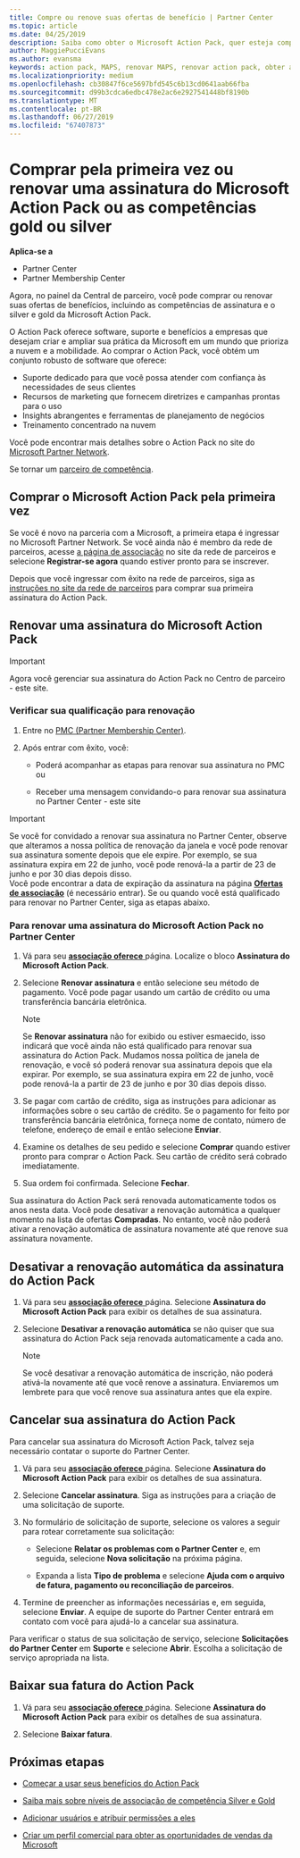 ```yaml
---
title: Compre ou renove suas ofertas de benefício | Partner Center
ms.topic: article
ms.date: 04/25/2019
description: Saiba como obter o Microsoft Action Pack, quer esteja comprando pela primeira vez ou renovando.
author: MaggiePucciEvans
ms.author: evansma
keywords: action pack, MAPS, renovar MAPS, renovar action pack, obter action pack
ms.localizationpriority: medium
ms.openlocfilehash: cb30847f6ce5697bfd545c6b13cd0641aab66fba
ms.sourcegitcommit: d99b3cdca6edbc478e2ac6e2927541448bf8190b
ms.translationtype: MT
ms.contentlocale: pt-BR
ms.lasthandoff: 06/27/2019
ms.locfileid: "67407873"
---
```

# <a name="buy-for-the-first-time-or-renew-a-microsoft-action-pack-subscription-or-the-silver-or-gold-competencies"></a>Comprar pela primeira vez ou renovar uma assinatura do Microsoft Action Pack ou as competências gold ou silver

**Aplica-se a**

-  Partner Center
-  Partner Membership Center

Agora, no painel da Central de parceiro, você pode comprar ou renovar suas ofertas de benefícios, incluindo as competências de assinatura e o silver e gold da Microsoft Action Pack. 

O Action Pack oferece software, suporte e benefícios a empresas que desejam criar e ampliar sua prática da Microsoft em um mundo que prioriza a nuvem e a mobilidade. Ao comprar o Action Pack, você obtém um conjunto robusto de software que oferece: 

- Suporte dedicado para que você possa atender com confiança às necessidades de seus clientes 
- Recursos de marketing que fornecem diretrizes e campanhas prontas para o uso 
- Insights abrangentes e ferramentas de planejamento de negócios 
- Treinamento concentrado na nuvem 

Você pode encontrar mais detalhes sobre o Action Pack no site do [Microsoft Partner Network](https://partner.microsoft.com/membership/internal-use-software#simple-tab-content-3).

Se tornar um [parceiro de competência](https://partner.microsoft.com/membership/competencies). 

## <a name="buy-microsoft-action-pack-for-the-first-time"></a>Comprar o Microsoft Action Pack pela primeira vez

Se você é novo na parceria com a Microsoft, a primeira etapa é ingressar no Microsoft Partner Network. Se você ainda não é membro da rede de parceiros, acesse [a página de associação](https://partner.microsoft.com/membership) no site da rede de parceiros e selecione **Registrar-se agora** quando estiver pronto para se inscrever. 

Depois que você ingressar com êxito na rede de parceiros, siga as [instruções no site da rede de parceiros](https://partner.microsoft.com/membership/action-pack) para comprar sua primeira assinatura do Action Pack. 

## <a name="renew-a-microsoft-action-pack-subscription"></a>Renovar uma assinatura do Microsoft Action Pack

>[!IMPORTANT]
>Agora você gerenciar sua assinatura do Action Pack no Centro de parceiro - este site. 

### <a name="check-your-renewal-eligibility"></a>Verificar sua qualificação para renovação

1. Entre no [PMC (Partner Membership Center)](https://partner.microsoft.com/_login?authType=OpenIdConnect).

2. Após entrar com êxito, você:

    - Poderá acompanhar as etapas para renovar sua assinatura no PMC ou

    - Receber uma mensagem convidando-o para renovar sua assinatura no Partner Center - este site

>[!IMPORTANT]
>Se você for convidado a renovar sua assinatura no Partner Center, observe que alteramos a nossa política de renovação da janela e você pode renovar sua assinatura somente depois que ele expire. Por exemplo, se sua assinatura expira em 22 de junho, você pode renová-la a partir de 23 de junho e por 30 dias depois disso.       
>Você pode encontrar a data de expiração da assinatura na página [**Ofertas de associação**](https://partnercenter.microsoft.com/pcv/partnership/offers) (é necessário entrar). Se ou quando você está qualificado para renovar no Partner Center, siga as etapas abaixo.  



### <a name="to-renew-a-microsoft-action-pack-subscription-in-the-partner-center"></a>Para renovar uma assinatura do Microsoft Action Pack no Partner Center

1. Vá para seu [ **associação oferece** ](https://partnercenter.microsoft.com/pcv/partnership/offers) página. Localize o bloco **Assinatura do Microsoft Action Pack**.  

2. Selecione **Renovar assinatura** e então selecione seu método de pagamento. Você pode pagar usando um cartão de crédito ou uma transferência bancária eletrônica.

    >[!NOTE]
    >Se **Renovar assinatura** não for exibido ou estiver esmaecido, isso indicará que você ainda não está qualificado para renovar sua assinatura do Action Pack. Mudamos nossa política de janela de renovação, e você só poderá renovar sua assinatura depois que ela expirar. Por exemplo, se sua assinatura expira em 22 de junho, você pode renová-la a partir de 23 de junho e por 30 dias depois disso.  

3. Se pagar com cartão de crédito, siga as instruções para adicionar as informações sobre o seu cartão de crédito. Se o pagamento for feito por transferência bancária eletrônica, forneça nome de contato, número de telefone, endereço de email e então selecione **Enviar**. 
     
4. Examine os detalhes de seu pedido e selecione **Comprar** quando estiver pronto para comprar o Action Pack. Seu cartão de crédito será cobrado imediatamente.

5. Sua ordem foi confirmada. Selecione **Fechar**.

Sua assinatura do Action Pack será renovada automaticamente todos os anos nesta data. Você pode desativar a renovação automática a qualquer momento na lista de ofertas **Compradas**. No entanto, você não poderá ativar a renovação automática de assinatura novamente até que renove sua assinatura novamente. 


## <a name="turn-off-automatic-action-pack-subscription-renewal"></a>Desativar a renovação automática da assinatura do Action Pack

1. Vá para seu [ **associação oferece** ](https://partnercenter.microsoft.com/pcv/partnership/offers) página.  Selecione **Assinatura do Microsoft Action Pack** para exibir os detalhes de sua assinatura. 

2. Selecione **Desativar a renovação automática** se não quiser que sua assinatura do Action Pack seja renovada automaticamente a cada ano. 

    >[!NOTE]
    >Se você desativar a renovação automática de inscrição, não poderá ativá-la novamente até que você renove a assinatura. Enviaremos um lembrete para que você renove sua assinatura antes que ela expire.


## <a name="cancel-your-action-pack-subscription"></a>Cancelar sua assinatura do Action Pack

Para cancelar sua assinatura do Microsoft Action Pack, talvez seja necessário contatar o suporte do Partner Center.

1. Vá para seu [ **associação oferece** ](https://partnercenter.microsoft.com/pcv/partnership/offers) página. Selecione **Assinatura do Microsoft Action Pack** para exibir os detalhes de sua assinatura. 

3. Selecione **Cancelar assinatura**. Siga as instruções para a criação de uma solicitação de suporte. 

4. No formulário de solicitação de suporte, selecione os valores a seguir para rotear corretamente sua solicitação:

    -  Selecione **Relatar os problemas com o Partner Center** e, em seguida, selecione **Nova solicitação** na próxima página.

    -  Expanda a lista **Tipo de problema** e selecione **Ajuda com o arquivo de fatura, pagamento ou reconciliação de parceiros**. 

5. Termine de preencher as informações necessárias e, em seguida, selecione **Enviar**. A equipe de suporte do Partner Center entrará em contato com você para ajudá-lo a cancelar sua assinatura.

Para verificar o status de sua solicitação de serviço, selecione **Solicitações do Partner Center** em **Suporte** e selecione **Abrir**. Escolha a solicitação de serviço apropriada na lista.  

## <a name="download-your-action-pack-invoice"></a>Baixar sua fatura do Action Pack

1. Vá para seu [ **associação oferece** ](https://partnercenter.microsoft.com/pcv/partnership/offers) página. Selecione **Assinatura do Microsoft Action Pack** para exibir os detalhes de sua assinatura. 

3. Selecione **Baixar fatura**.
 
## <a name="next-steps"></a>Próximas etapas

-   [Começar a usar seus benefícios do Action Pack](manage-your-partner-network-benefits.md)

-   [Saiba mais sobre níveis de associação de competência Silver e Gold](https://partner.microsoft.com/membership/internal-use-software#simple-tab-content-2)

-   [Adicionar usuários e atribuir permissões a eles](create-user-accounts-and-set-permissions.md)

-   [Criar um perfil comercial para obter as oportunidades de vendas da Microsoft](create-a-marketing-profile.md)



